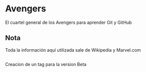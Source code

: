 # Avengers

El cuartel general de los Avengers para aprender Git y GitHub

## Nota
Toda la información aquí utilizada sale de Wikipedia y Marvel.com

##
Creacion de un tag para la version Beta 
